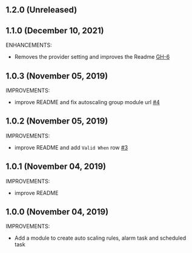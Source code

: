 ## 1.2.0 (Unreleased)
## 1.1.0 (December 10, 2021)

ENHANCEMENTS:

- Removes the provider setting and improves the Readme [GH-6](https://github.com/terraform-alicloud-modules/terraform-alicloud-autoscaling-rule/pull/6)

## 1.0.3 (November 05, 2019)

IMPROVEMENTS:

- improve README and fix autoscaling group module url [#4](https://github.com/terraform-alicloud-modules/terraform-alicloud-autoscaling-rule/pull/4)

## 1.0.2 (November 05, 2019)

IMPROVEMENTS:

- improve README and add `Valid When` row [#3](https://github.com/terraform-alicloud-modules/terraform-alicloud-autoscaling-rule/pull/3)

## 1.0.1 (November 04, 2019)

IMPROVEMENTS:

- improve README

## 1.0.0 (November 04, 2019)

IMPROVEMENTS:

- Add a module to create auto scaling rules, alarm task and scheduled task


